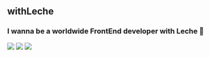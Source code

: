 ## withLeche 
### I wanna be a worldwide FrontEnd developer with Leche 🐺
<img src="https://img.shields.io/badge/HTML-orangered?style=flat-square&logo=html5&logoColor=white"/>
<img src="https://img.shields.io/badge/CSS-blue?style=flat-square&logo=css3&logoColor=white"/>
<img src="https://img.shields.io/badge/JavaScript-yellow?style=flat-square&logo=javascript&logoColor=white"/>
<!--
**withLeche/withLeche** is a ✨ _special_ ✨ repository because its `README.md` (this file) appears on your GitHub profile.

Here are some ideas to get you started:

- 🔭 I’m currently working on ...
- 🌱 I’m currently learning ...
- 👯 I’m looking to collaborate on ...
- 🤔 I’m looking for help with ...
- 💬 Ask me about ...
- 📫 How to reach me: ...
- 😄 Pronouns: ...
- ⚡ Fun fact: ...
-->
![withLeche's GitHub stats](https://github-readme-stats.vercel.app/api?username=withLeche&theme=tokyonight&show_icons=true)
![withLeche's GitHub stats](https://github-readme-stats.vercel.app/api/top-langs/?username=withLeche&theme=tokyonight&show_icons=true)
